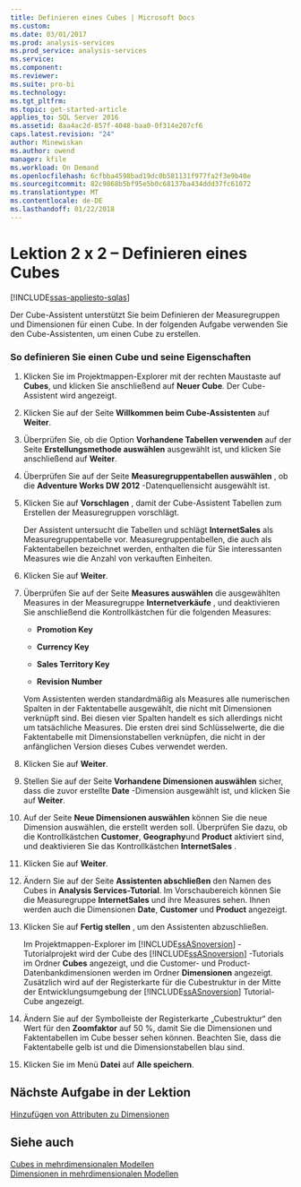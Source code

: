 ```yaml
---
title: Definieren eines Cubes | Microsoft Docs
ms.custom: 
ms.date: 03/01/2017
ms.prod: analysis-services
ms.prod_service: analysis-services
ms.service: 
ms.component: 
ms.reviewer: 
ms.suite: pro-bi
ms.technology: 
ms.tgt_pltfrm: 
ms.topic: get-started-article
applies_to: SQL Server 2016
ms.assetid: 8aa4ac2d-857f-4048-baa0-0f314e207cf6
caps.latest.revision: "24"
author: Minewiskan
ms.author: owend
manager: kfile
ms.workload: On Demand
ms.openlocfilehash: 6cfbba4598bad19dc0b581131f977fa2f3e9b40e
ms.sourcegitcommit: 82c9868b5bf95e5b0c68137ba434ddd37fc61072
ms.translationtype: MT
ms.contentlocale: de-DE
ms.lasthandoff: 01/22/2018
---
```

# <a name="lesson-2-2---defining-a-cube"></a>Lektion 2 x 2 – Definieren eines Cubes
[!INCLUDE[ssas-appliesto-sqlas](../includes/ssas-appliesto-sqlas.md)]

Der Cube-Assistent unterstützt Sie beim Definieren der Measuregruppen und Dimensionen für einen Cube. In der folgenden Aufgabe verwenden Sie den Cube-Assistenten, um einen Cube zu erstellen.  
  
### <a name="to-define-a-cube-and-its-properties"></a>So definieren Sie einen Cube und seine Eigenschaften  
  
1.  Klicken Sie im Projektmappen-Explorer mit der rechten Maustaste auf **Cubes**, und klicken Sie anschließend auf **Neuer Cube**. Der Cube-Assistent wird angezeigt.  
  
2.  Klicken Sie auf der Seite **Willkommen beim Cube-Assistenten** auf **Weiter**.  
  
3.  Überprüfen Sie, ob die Option **Vorhandene Tabellen verwenden** auf der Seite **Erstellungsmethode auswählen** ausgewählt ist, und klicken Sie anschließend auf **Weiter**.  
  
4.  Überprüfen Sie auf der Seite **Measuregruppentabellen auswählen** , ob die **Adventure Works DW 2012** -Datenquellensicht ausgewählt ist.  
  
5.  Klicken Sie auf **Vorschlagen** , damit der Cube-Assistent Tabellen zum Erstellen der Measuregruppen vorschlägt.  
  
    Der Assistent untersucht die Tabellen und schlägt **InternetSales** als Measuregruppentabelle vor. Measuregruppentabellen, die auch als Faktentabellen bezeichnet werden, enthalten die für Sie interessanten Measures wie die Anzahl von verkauften Einheiten.  
  
6.  Klicken Sie auf **Weiter**.  
  
7.  Überprüfen Sie auf der Seite **Measures auswählen** die ausgewählten Measures in der Measuregruppe **Internetverkäufe** , und deaktivieren Sie anschließend die Kontrollkästchen für die folgenden Measures:  
  
    -   **Promotion Key**  
  
    -   **Currency Key**  
  
    -   **Sales Territory Key**  
  
    -   **Revision Number**  
  
    Vom Assistenten werden standardmäßig als Measures alle numerischen Spalten in der Faktentabelle ausgewählt, die nicht mit Dimensionen verknüpft sind. Bei diesen vier Spalten handelt es sich allerdings nicht um tatsächliche Measures. Die ersten drei sind Schlüsselwerte, die die Faktentabelle mit Dimensionstabellen verknüpfen, die nicht in der anfänglichen Version dieses Cubes verwendet werden.  
  
8.  Klicken Sie auf **Weiter**.  
  
9. Stellen Sie auf der Seite **Vorhandene Dimensionen auswählen** sicher, dass die zuvor erstellte **Date** -Dimension ausgewählt ist, und klicken Sie auf **Weiter**.  
  
10. Auf der Seite **Neue Dimensionen auswählen** können Sie die neue Dimension auswählen, die erstellt werden soll. Überprüfen Sie dazu, ob die Kontrollkästchen **Customer**, **Geography**und **Product** aktiviert sind, und deaktivieren Sie das Kontrollkästchen **InternetSales** .  
  
11. Klicken Sie auf **Weiter**.  
  
12. Ändern Sie auf der Seite **Assistenten abschließen** den Namen des Cubes in **Analysis Services-Tutorial**. Im Vorschaubereich können Sie die Measuregruppe **InternetSales** und ihre Measures sehen. Ihnen werden auch die Dimensionen **Date**, **Customer** und **Product** angezeigt.  
  
13. Klicken Sie auf **Fertig stellen** , um den Assistenten abzuschließen.  
  
    Im Projektmappen-Explorer im [!INCLUDE[ssASnoversion](../includes/ssasnoversion-md.md)] -Tutorialprojekt wird der Cube des [!INCLUDE[ssASnoversion](../includes/ssasnoversion-md.md)] -Tutorials im Ordner **Cubes** angezeigt, und die Customer- und Product-Datenbankdimensionen werden im Ordner **Dimensionen** angezeigt. Zusätzlich wird auf der Registerkarte für die Cubestruktur in der Mitte der Entwicklungsumgebung der [!INCLUDE[ssASnoversion](../includes/ssasnoversion-md.md)] Tutorial-Cube angezeigt.  
  
14. Ändern Sie auf der Symbolleiste der Registerkarte „Cubestruktur“ den Wert für den **Zoomfaktor** auf 50 %, damit Sie die Dimensionen und Faktentabellen im Cube besser sehen können. Beachten Sie, dass die Faktentabelle gelb ist und die Dimensionstabellen blau sind.  
  
15. Klicken Sie im Menü **Datei** auf **Alle speichern**.  
  
## <a name="next-task-in-lesson"></a>Nächste Aufgabe in der Lektion  
[Hinzufügen von Attributen zu Dimensionen](../analysis-services/lesson-2-3-adding-attributes-to-dimensions.md)  
  
## <a name="see-also"></a>Siehe auch  
[Cubes in mehrdimensionalen Modellen](../analysis-services/multidimensional-models/cubes-in-multidimensional-models.md)  
[Dimensionen in mehrdimensionalen Modellen](../analysis-services/multidimensional-models/dimensions-in-multidimensional-models.md)  
  
  
  
